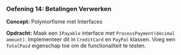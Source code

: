### Oefening 14: Betalingen Verwerken
**Concept:** Polymorfisme met Interfaces

**Opdracht:** Maak een `IPayable` interface met `ProcessPayment(decimal amount)`. Implementeer dit in `CreditCard` en `PayPal` klassen. Voeg een `TotalPaid` eigenschap toe om de functionaliteit te testen.